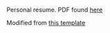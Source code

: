 Personal resume. PDF found [here](https://github.com/abarton51/Barton_Austin_T_Resume/blob/main/Barton_Austin_T_Resume_0412.pdf)

Modified from [this template](https://github.com/Aarif123456/modern-deedy)

